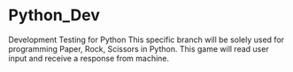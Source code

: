 # Python_Dev
Development Testing for Python
This specific branch will be solely used for programming Paper, Rock, Scissors in Python. This game will read user input and receive a response from machine.

